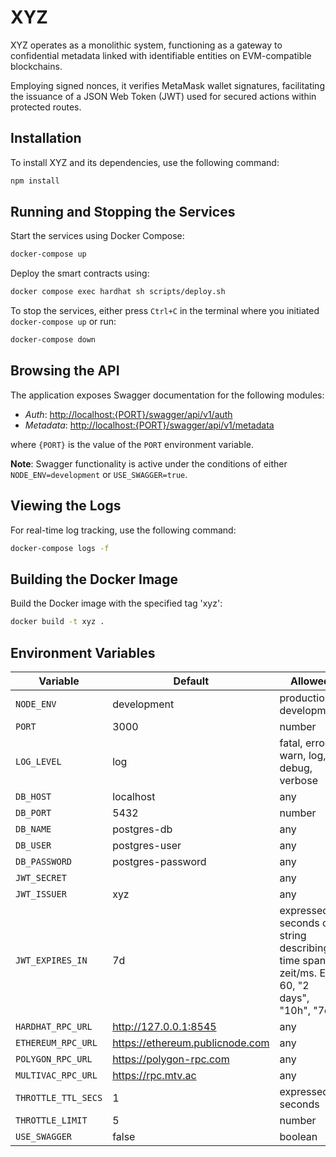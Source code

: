 # XYZ

XYZ operates as a monolithic system, functioning as a gateway to confidential metadata linked with identifiable entities on EVM-compatible blockchains.

Employing signed nonces, it verifies MetaMask wallet signatures, facilitating the issuance of a JSON Web Token (JWT) used for secured actions within protected routes.

## Installation

To install XYZ and its dependencies, use the following command:

```bash
npm install
```

## Running and Stopping the Services

Start the services using Docker Compose:

```bash
docker-compose up
```

Deploy the smart contracts using:

```bash
docker compose exec hardhat sh scripts/deploy.sh
```

To stop the services, either press `Ctrl+C` in the terminal where you initiated `docker-compose up` or run:

```bash
docker-compose down
```

## Browsing the API

The application exposes Swagger documentation for the following modules:

- *Auth*: <http://localhost:{PORT}/swagger/api/v1/auth>
- *Metadata*: <http://localhost:{PORT}/swagger/api/v1/metadata>

where `{PORT}` is the value of the `PORT` environment variable.

**Note**: Swagger functionality is active under the conditions of either `NODE_ENV=development` or `USE_SWAGGER=true`.

## Viewing the Logs

For real-time log tracking, use the following command:

```bash
docker-compose logs -f
```

## Building the Docker Image

Build the Docker image with the specified tag 'xyz':

```bash
docker build -t xyz .
```

## Environment Variables

| Variable           | Default                  | Allowed                                      |
| ------------------ | ------------------------ | -------------------------------------------- |
| `NODE_ENV`         | development              | production, development                      |
| `PORT`             | 3000                     | number                                       |
| `LOG_LEVEL`        | log                      | fatal, error, warn, log, debug, verbose       |
| `DB_HOST`          | localhost                | any                                          |
| `DB_PORT`          | 5432                     | number                                       |
| `DB_NAME`          | postgres-db              | any                                          |
| `DB_USER`          | postgres-user            | any                                          |
| `DB_PASSWORD`      | postgres-password        | any                                          |
| `JWT_SECRET`       |                          | any                                          |
| `JWT_ISSUER`       | xyz                      | any                                          |
| `JWT_EXPIRES_IN`   | 7d                       | expressed in seconds or a string describing a time span zeit/ms. Eg: 60, "2 days", "10h", "7d" |
| `HARDHAT_RPC_URL`  | <http://127.0.0.1:8545>  | any                                          |
| `ETHEREUM_RPC_URL` | <https://ethereum.publicnode.com>                         | any                                          |
| `POLYGON_RPC_URL`  | <https://polygon-rpc.com>                         | any |
| `MULTIVAC_RPC_URL`  | <https://rpc.mtv.ac>                         | any |
| `THROTTLE_TTL_SECS`| 1                         | expressed in seconds                                        |
| `THROTTLE_LIMIT`   | 5                         | number                                            |
| `USE_SWAGGER`      | false                    | boolean                                      |
